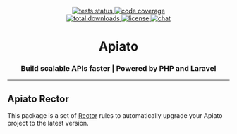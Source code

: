 <p align="center">
   <a href="https://github.com/Mohammad-Alavi/apiato-rector/actions/workflows/tests.yaml">
      <img src="https://img.shields.io/github/actions/workflow/status/Mohammad-Alavi/apiato-rector/tests.yaml?label=tests" alt="tests status">
   </a>
   <a href="https://codecov.io/gh/Mohammad-Alavi/apiato-rector">
      <img src="https://img.shields.io/codecov/c/github/Mohammad-Alavi/apiato-rector?token=c6e0b5g9GH" alt="code coverage"/>
   </a>
   <br>
   <a href="https://packagist.org/packages/Mohammad-Alavi/apiato-rector">
      <img src="https://img.shields.io/packagist/dt/Mohammad-Alavi/apiato-rector" alt="total downloads">
   </a>
   <a href="https://github.com/Mohammad-Alavi/apiato-rector">
      <img src="https://img.shields.io/github/license/Mohammad-Alavi/apiato-rector" alt="license">
   </a>
   <a href="https://discord.gg/ryPcV4KM5k">
      <img src="https://img.shields.io/discord/800815227839053834?logo=discord&label=chat" alt="chat">
   </a>
</p>

<h1 align="center">Apiato</h1>
<h3 align="center">Build scalable APIs faster | Powered by PHP and Laravel</h3>

---

## Apiato Rector

This package is a set of [Rector](https://getrector.org/) rules to automatically upgrade your Apiato project to the latest version.
